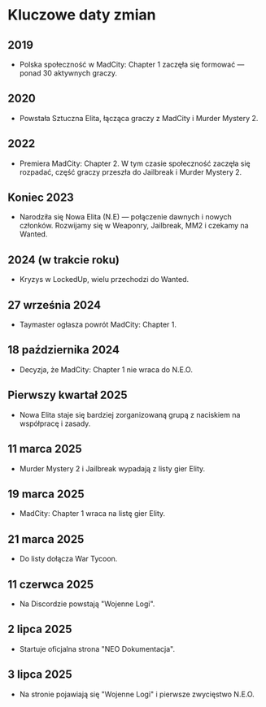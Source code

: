 # Kluczowe daty zmian

## 2019  
- Polska społeczność w MadCity: Chapter 1 zaczęła się formować — ponad 30 aktywnych graczy.

## 2020  
- Powstała Sztuczna Elita, łącząca graczy z MadCity i Murder Mystery 2.

## 2022  
- Premiera MadCity: Chapter 2. W tym czasie społeczność zaczęła się rozpadać, część graczy przeszła do Jailbreak i Murder Mystery 2.

## Koniec 2023  
- Narodziła się Nowa Elita (N.E) — połączenie dawnych i nowych członków. Rozwijamy się w Weaponry, Jailbreak, MM2 i czekamy na Wanted.

## 2024 (w trakcie roku)  
- Kryzys w LockedUp, wielu przechodzi do Wanted.

## 27 września 2024  
- Taymaster ogłasza powrót MadCity: Chapter 1.

## 18 października 2024  
- Decyzja, że MadCity: Chapter 1 nie wraca do N.E.O.

## Pierwszy kwartał 2025  
- Nowa Elita staje się bardziej zorganizowaną grupą z naciskiem na współpracę i zasady.

## 11 marca 2025  
- Murder Mystery 2 i Jailbreak wypadają z listy gier Elity.

## 19 marca 2025  
- MadCity: Chapter 1 wraca na listę gier Elity.

## 21 marca 2025  
- Do listy dołącza War Tycoon.

## 11 czerwca 2025  
- Na Discordzie powstają "Wojenne Logi".

## 2 lipca 2025  
- Startuje oficjalna strona "NEO Dokumentacja".

## 3 lipca 2025  
- Na stronie pojawiają się "Wojenne Logi" i pierwsze zwycięstwo N.E.O.

